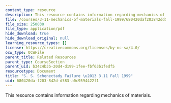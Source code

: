 ```yaml
---
content_type: resource
description: This resource contains information regarding mechanics of materials.
file: /courses/3-11-mechanics-of-materials-fall-1999/680420daf203842dd583a0c9594422f1_MIT3_11F99_ship.pdf
file_size: 250030
file_type: application/pdf
hide_download: true
hide_download_original: null
learning_resource_types: []
license: https://creativecommons.org/licenses/by-nc-sa/4.0/
ocw_type: OCWFile
parent_title: Related Resources
parent_type: CourseSection
parent_uid: b34c4b3b-20d4-d199-1fee-fbf63b1fedf5
resourcetype: Document
title: "S. S. Schenectady Failure \u2013 3.11 Fall 1999"
uid: 680420da-f203-842d-d583-a0c9594422f1
---
```

This resource contains information regarding mechanics of materials.